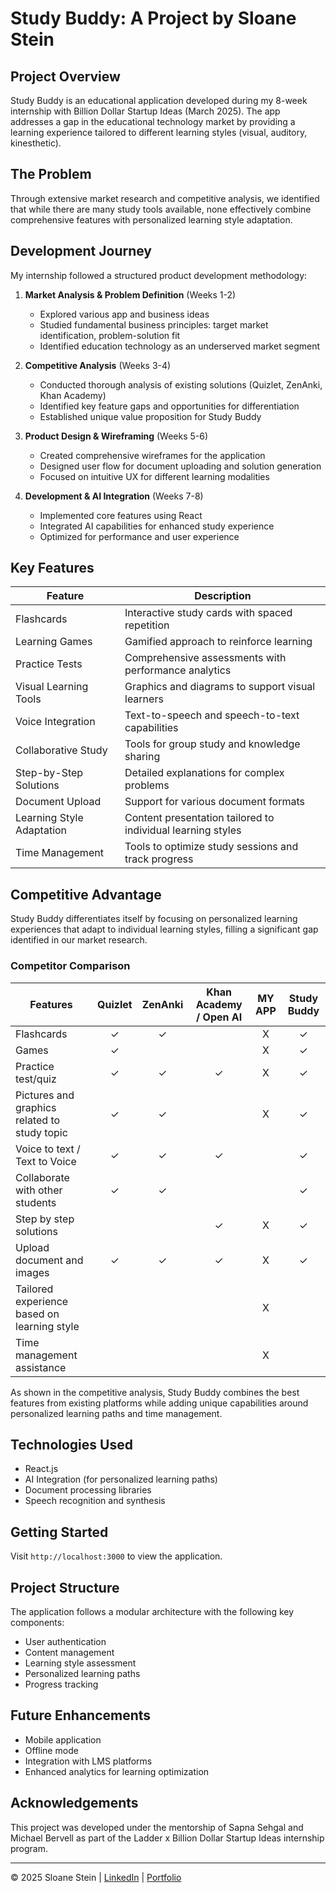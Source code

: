 # Study Buddy: A Project by Sloane Stein

## Project Overview
Study Buddy is an educational application developed during my 8-week internship with Billion Dollar Startup Ideas (March 2025). The app addresses a gap in the educational technology market by providing a learning experience tailored to different learning styles (visual, auditory, kinesthetic).

## The Problem
Through extensive market research and competitive analysis, we identified that while there are many study tools available, none effectively combine comprehensive features with personalized learning style adaptation.

## Development Journey
My internship followed a structured product development methodology:

1. **Market Analysis & Problem Definition** (Weeks 1-2)
   - Explored various app and business ideas
   - Studied fundamental business principles: target market identification, problem-solution fit
   - Identified education technology as an underserved market segment

2. **Competitive Analysis** (Weeks 3-4)
   - Conducted thorough analysis of existing solutions (Quizlet, ZenAnki, Khan Academy)
   - Identified key feature gaps and opportunities for differentiation
   - Established unique value proposition for Study Buddy

3. **Product Design & Wireframing** (Weeks 5-6)
   - Created comprehensive wireframes for the application
   - Designed user flow for document uploading and solution generation
   - Focused on intuitive UX for different learning modalities

4. **Development & AI Integration** (Weeks 7-8)
   - Implemented core features using React
   - Integrated AI capabilities for enhanced study experience
   - Optimized for performance and user experience

## Key Features

| Feature | Description |
|---------|-------------|
| Flashcards | Interactive study cards with spaced repetition |
| Learning Games | Gamified approach to reinforce learning |
| Practice Tests | Comprehensive assessments with performance analytics |
| Visual Learning Tools | Graphics and diagrams to support visual learners |
| Voice Integration | Text-to-speech and speech-to-text capabilities |
| Collaborative Study | Tools for group study and knowledge sharing |
| Step-by-Step Solutions | Detailed explanations for complex problems |
| Document Upload | Support for various document formats |
| Learning Style Adaptation | Content presentation tailored to individual learning styles |
| Time Management | Tools to optimize study sessions and track progress |

## Competitive Advantage
Study Buddy differentiates itself by focusing on personalized learning experiences that adapt to individual learning styles, filling a significant gap identified in our market research.

### Competitor Comparison

| Features | Quizlet | ZenAnki | Khan Academy / Open AI | MY APP | Study Buddy |
|----------|:-------:|:-------:|:----------------------:|:------:|:-----------:|
| Flashcards | ✓ | ✓ |  | X | ✓ |
| Games | ✓ |  |  | X | ✓ |
| Practice test/quiz | ✓ | ✓ | ✓ | X | ✓ |
| Pictures and graphics related to study topic | ✓ | ✓ |  | X | ✓ |
| Voice to text / Text to Voice | ✓ | ✓ | ✓ |  | ✓ |
| Collaborate with other students | ✓ | ✓ |  |  | ✓ |
| Step by step solutions |  |  | ✓ | X | ✓ |
| Upload document and images | ✓ | ✓ | ✓ | X | ✓ |
| Tailored experience based on learning style |  |  |  | X |  |
| Time management assistance |  |  |  | X |  |

As shown in the competitive analysis, Study Buddy combines the best features from existing platforms while adding unique capabilities around personalized learning paths and time management.
## Technologies Used
- React.js
- AI Integration (for personalized learning paths)
- Document processing libraries
- Speech recognition and synthesis

## Getting Started

Visit `http://localhost:3000` to view the application.

## Project Structure
The application follows a modular architecture with the following key components:
- User authentication
- Content management
- Learning style assessment
- Personalized learning paths
- Progress tracking

## Future Enhancements
- Mobile application
- Offline mode
- Integration with LMS platforms
- Enhanced analytics for learning optimization

## Acknowledgements
This project was developed under the mentorship of Sapna Sehgal and Michael Bervell as part of the Ladder x Billion Dollar Startup Ideas internship program.

---

© 2025 Sloane Stein | [LinkedIn](https://linkedin.com/in/sloanestein) | [Portfolio](https://sloanestein.com)
